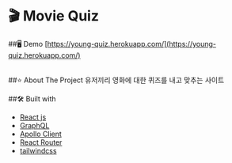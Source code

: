 # 🎬 Movie Quiz

##🖥 Demo
[https://young-quiz.herokuapp.com/](https://young-quiz.herokuapp.com/)<br><br>



##⭐️ About The Project
유저끼리 영화에 대한 퀴즈를 내고 맞추는 사이트

##🛠 Built with
* [React js](https://reactjs.org/)   
* [GraphQL](https://graphql.org/)   
* [Apollo Client](https://www.apollographql.com/docs/react/)
* [React Router](https://reactrouter.com/)
* [tailwindcss](https://tailwindcss.com/)
